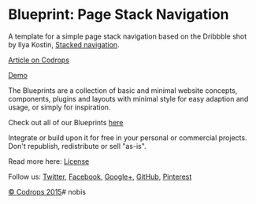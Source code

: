 Blueprint: Page Stack Navigation
=========

A template for a simple page stack navigation based on the Dribbble shot by Ilya Kostin, <a href="https://dribbble.com/shots/2286042-Stacked-navigation">Stacked navigation</a>.

[Article on Codrops](http://tympanus.net/codrops/?p=25311)

[Demo](http://tympanus.net/Blueprints/PageStackNavigation/)

The Blueprints are a collection of basic and minimal website concepts, components, plugins and layouts with minimal style for easy adaption and usage, or simply for inspiration.

Check out all of our Blueprints [here](http://tympanus.net/codrops/category/blueprints/)

Integrate or build upon it for free in your personal or commercial projects. Don't republish, redistribute or sell "as-is". 

Read more here: [License](http://tympanus.net/codrops/licensing/)

Follow us: [Twitter](http://www.twitter.com/codrops), [Facebook](http://www.facebook.com/pages/Codrops/159107397912), [Google+](https://plus.google.com/101095823814290637419), [GitHub](https://github.com/codrops), [Pinterest](http://www.pinterest.com/codrops/)

[© Codrops 2015](http://www.codrops.com)#   n o b i s  
 